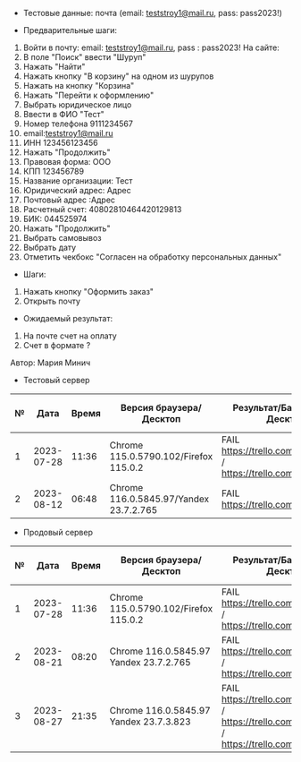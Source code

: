 * Тестовые данные:
почта (email: teststroy1@mail.ru, pass:  pass2023!)

* Предварительные шаги:
1. Войти в почту: email: teststroy1@mail.ru, pass : pass2023!
На сайте:
2. В поле "Поиск" ввести "Шуруп"
3. Нажать "Найти"
4. Нажать кнопку "В корзину" на одном из шурупов
5. Нажать на кнопку "Корзина"
6. Нажать "Перейти к оформлению"
7. Выбрать юридическое лицо
8. Ввести в ФИО "Тест"
9. Номер телефона 9111234567
10. email:teststroy1@mail.ru
11. ИНН 123456123456
12. Нажать "Продолжить"
13. Правовая форма: ООО
14. КПП 123456789
15. Название организации: Тест
16. Юридический адрес: Адрес
17. Почтовый адрес :Адрес
18. Расчетный счет: 40802810464420129813
19. БИК: 044525974
20. Нажать "Продолжить"
21. Выбрать самовывоз
22. Выбрать дату
23. Отметить чекбокс "Согласен на обработку персональных данных"

* Шаги:
1. Нажать кнопку "Оформить заказ"
2. Открыть почту


* Ожидаемый результат:
1. На почте счет на оплату
2. Счет в формате ?



Автор: Мария Минич

* Тестовый сервер


|  №  | Дата       | Время |           Версия браузера/Десктоп          |        Результат/Баг в Трелло Десктоп    |             Версия браузера и ОС Тач      |           Результат/Баг в Трелло Тач          |  Дата Релиза  |  Имя   |
| --- | ---------- | ----- |-------------------------------------| ---------------------------------- | ---------------------------------- | ---------------------------------- | ------| ------  |
| 1   | 2023-07-28 | 11:36 |Chrome 115.0.5790.102/Firefox 115.0.2 | FAIL https://trello.com/c/Pk7Yag5H / https://trello.com/c/ouWq9d2l | Safari                            | FAIL https://trello.com/c/Pk7Yag5H / https://trello.com/c/ouWq9d2l | 04.07 | Мария  |
| 2   | 2023-08-12 | 06:48 |Chrome 116.0.5845.97/Yandex 23.7.2.765| FAIL https://trello.com/c/Pk7Yag5H | Chrome 116.0.5845.97               | FAIL https://trello.com/c/Pk7Yag5H | 13.08 | Сабина  |

* Продовый сервер


|  №  | Дата       | Время |           Версия браузера/Десктоп          |        Результат/Баг в Трелло Десктоп    |             Версия браузера и ОС Тач      |           Результат/Баг в Трелло Тач          |  Дата Релиза  |  Имя   |
| --- | ---------- | ----- |-------------------------------------| ---------------------------------- | ---------------------------------- | ---------------------------------- | ------| ------  |
| 1   | 2023-07-28 | 11:36 |Chrome 115.0.5790.102/Firefox 115.0.2 | FAIL https://trello.com/c/Pk7Yag5H / https://trello.com/c/ouWq9d2l | Safari                            | FAIL https://trello.com/c/Pk7Yag5H / https://trello.com/c/ouWq9d2l | 04.07 | Мария  |
| 2   | 2023-08-21 | 08:20 |Chrome 116.0.5845.97 Yandex 23.7.2.765| FAIL https://trello.com/c/Pk7Yag5H / https://trello.com/c/ouWq9d2l | Chrome 116.0.5845.97               | FAIL https://trello.com/c/Pk7Yag5H / https://trello.com/c/ouWq9d2l | 13.08 | Сабина  |
| 3   | 2023-08-27 | 21:35 |Chrome 116.0.5845.97 Yandex 23.7.3.823| FAIL https://trello.com/c/Pk7Yag5H / https://trello.com/c/ouWq9d2l / https://trello.com/c/v7EbNrHv | Chrome 116.0.5845.97               | FAIL https://trello.com/c/Pk7Yag5H / https://trello.com/c/ouWq9d2l / https://trello.com/c/v7EbNrHv| 27.08 | Сабина  |